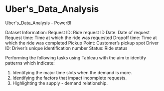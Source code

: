 # Uber's_Data_Analysis 
Uber's_Data_Analysis - PowerBI

Dataset Information:
Request ID: Ride request ID
Date: Date of request
Request time: Time at which the ride was requested
Dropoff time: Time at which the ride was completed
Pickup Point: Customer’s pickup spot
Driver ID: Driver’s unique identification number
Status: Ride status

Performing the following tasks using Tableau with the aim
to identify patterns which indicate:

1. Identifying the major time slots when the demand is more.
2. Identifying the factors that impact incomplete requests.
3. Highlighting the supply - demand relationship.
